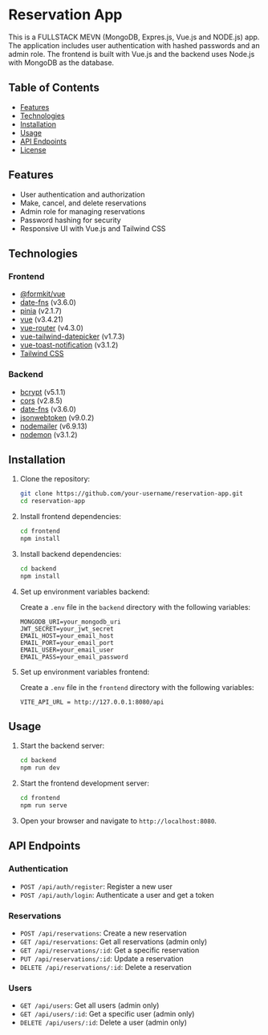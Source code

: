 # Reservation App

This is a FULLSTACK MEVN (MongoDB, Expres.js, Vue.js and NODE.js) app. The application includes user authentication with hashed passwords and an admin role. The frontend is built with Vue.js and the backend uses Node.js with MongoDB as the database.

## Table of Contents

- [Features](#features)
- [Technologies](#technologies)
- [Installation](#installation)
- [Usage](#usage)
- [API Endpoints](#api-endpoints)
- [License](#license)

## Features

- User authentication and authorization
- Make, cancel, and delete reservations
- Admin role for managing reservations
- Password hashing for security
- Responsive UI with Vue.js and Tailwind CSS

## Technologies

### Frontend

- [@formkit/vue](https://formkit.com/)
- [date-fns](https://date-fns.org/) (v3.6.0)
- [pinia](https://pinia.vuejs.org/) (v2.1.7)
- [vue](https://vuejs.org/) (v3.4.21)
- [vue-router](https://router.vuejs.org/) (v4.3.0)
- [vue-tailwind-datepicker](https://github.com/kenhyuwa/vue-tailwind-datepicker) (v1.7.3)
- [vue-toast-notification](https://github.com/ankurk91/vue-toast-notification) (v3.1.2)
- [Tailwind CSS](https://tailwindcss.com/)

### Backend

- [bcrypt](https://www.npmjs.com/package/bcrypt) (v5.1.1)
- [cors](https://www.npmjs.com/package/cors) (v2.8.5)
- [date-fns](https://date-fns.org/) (v3.6.0)
- [jsonwebtoken](https://www.npmjs.com/package/jsonwebtoken) (v9.0.2)
- [nodemailer](https://nodemailer.com/about/) (v6.9.13)
- [nodemon](https://www.npmjs.com/package/nodemon) (v3.1.2)

## Installation

1. Clone the repository:
    ```bash
    git clone https://github.com/your-username/reservation-app.git
    cd reservation-app
    ```

2. Install frontend dependencies:
    ```bash
    cd frontend
    npm install
    ```

3. Install backend dependencies:
    ```bash
    cd backend
    npm install
    ```

4. Set up environment variables backend:

   Create a `.env` file in the `backend` directory with the following variables:
    ```env
    MONGODB_URI=your_mongodb_uri
    JWT_SECRET=your_jwt_secret
    EMAIL_HOST=your_email_host
    EMAIL_PORT=your_email_port
    EMAIL_USER=your_email_user
    EMAIL_PASS=your_email_password
    ```

5. Set up environment variables frontend:

   Create a `.env` file in the `frontend` directory with the following variables:
    ```env
    VITE_API_URL = http://127.0.0.1:8080/api
    ```

## Usage

1. Start the backend server:
    ```bash
    cd backend
    npm run dev
    ```

2. Start the frontend development server:
    ```bash
    cd frontend
    npm run serve
    ```

3. Open your browser and navigate to `http://localhost:8080`.

## API Endpoints

### Authentication

- `POST /api/auth/register`: Register a new user
- `POST /api/auth/login`: Authenticate a user and get a token

### Reservations

- `POST /api/reservations`: Create a new reservation
- `GET /api/reservations`: Get all reservations (admin only)
- `GET /api/reservations/:id`: Get a specific reservation
- `PUT /api/reservations/:id`: Update a reservation
- `DELETE /api/reservations/:id`: Delete a reservation

### Users

- `GET /api/users`: Get all users (admin only)
- `GET /api/users/:id`: Get a specific user (admin only)
- `DELETE /api/users/:id`: Delete a user (admin only)



